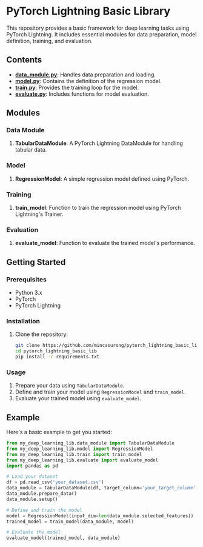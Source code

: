 # PyTorch Lightning Basic Library

This repository provides a basic framework for deep learning tasks using PyTorch Lightning. It includes essential modules for data preparation, model definition, training, and evaluation.

## Contents

- **[data_module.py](pytorch_lightning_basic_lib/data_module.py)**: Handles data preparation and loading.
- **[model.py](pytorch_lightning_basic_lib/model.py)**: Contains the definition of the regression model.
- **[train.py](pytorch_lightning_basic_lib/train.py)**: Provides the training loop for the model.
- **[evaluate.py](pytorch_lightning_basic_lib/evaluate.py)**: Includes functions for model evaluation.

## Modules

### Data Module

1. **TabularDataModule**: A PyTorch Lightning DataModule for handling tabular data.

### Model

1. **RegressionModel**: A simple regression model defined using PyTorch.

### Training

1. **train_model**: Function to train the regression model using PyTorch Lightning's Trainer.

### Evaluation

1. **evaluate_model**: Function to evaluate the trained model's performance.

## Getting Started

### Prerequisites

- Python 3.x
- PyTorch
- PyTorch Lightning

### Installation

1. Clone the repository:
    ```bash
    git clone https://github.com/mincasurong/pytorch_lightning_basic_lib.git
    cd pytorch_lightning_basic_lib
    pip install -r requirements.txt
    ```

### Usage

1. Prepare your data using `TabularDataModule`.
2. Define and train your model using `RegressionModel` and `train_model`.
3. Evaluate your trained model using `evaluate_model`.

## Example

Here's a basic example to get you started:

```python
from my_deep_learning_lib.data_module import TabularDataModule
from my_deep_learning_lib.model import RegressionModel
from my_deep_learning_lib.train import train_model
from my_deep_learning_lib.evaluate import evaluate_model
import pandas as pd

# Load your dataset
df = pd.read_csv('your_dataset.csv')
data_module = TabularDataModule(df, target_column='your_target_column', drop_columns=['drop_column1', 'drop_column2'])
data_module.prepare_data()
data_module.setup()

# Define and train the model
model = RegressionModel(input_dim=len(data_module.selected_features))
trained_model = train_model(data_module, model)

# Evaluate the model
evaluate_model(trained_model, data_module)
